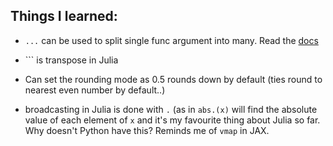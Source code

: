 ## Things I learned:


* `...` can be used to split single func argument into many. Read the [docs](https://docs.julialang.org/en/v1/manual/faq/#What-does-the-...-operator-do?)

* `\`` is transpose in Julia

* Can set the rounding mode as 0.5 rounds down by default (ties round to nearest even number by default..)

* broadcasting in Julia is done with `.` (as in `abs.(x)` will find the absolute value of each element of `x` and it's my favourite thing about Julia so far. Why doesn't Python have this? Reminds me of `vmap` in JAX.  
